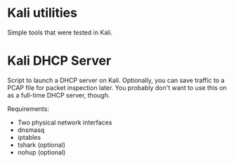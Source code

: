 # Kali utilities

Simple tools that were tested in Kali.

# Kali DHCP Server

Script to launch a DHCP server on Kali. Optionally, you can
save traffic to a PCAP file for packet inspection later. You 
probably don't want to use this on as a full-time DHCP server,
though.

Requirements:

- Two physical network interfaces
- dnsmasq
- iptables
- tshark (optional)
- nohup (optional)
